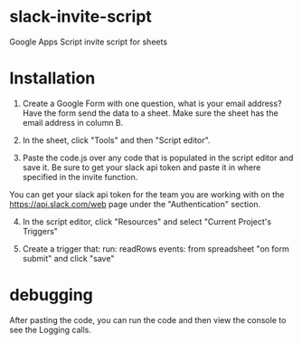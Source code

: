 # slack-invite-script
Google Apps Script invite script for sheets

# Installation

1. Create a Google Form with one question, what is your email address?  Have the
form send the data to a sheet.  Make sure the sheet has the email address in
column B.

2. In the sheet, click "Tools" and then "Script editor".

3. Paste the code.js over any code that is populated in the script editor and
save it.  Be sure to get your slack api token and paste it in where specified in
the invite function.

  You can get your slack api token for the team you are working with on the
  https://api.slack.com/web page under the "Authentication" section.

4. In the script editor, click "Resources" and select "Current Project's
Triggers"

5. Create a trigger that:
  run: readRows
  events: from spreadsheet  "on form submit"
  and click "save"


# debugging

After pasting the code, you can run the code and then view the console to see
the Logging calls.
